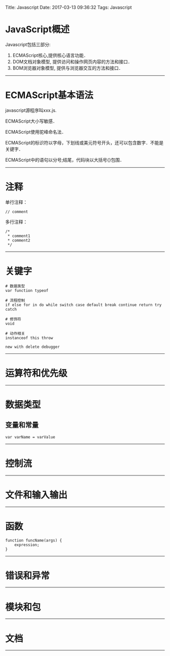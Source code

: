 Title: Javascript
Date: 2017-03-13 09:36:32
Tags: Javascript



# JavaScript概述

Javascript包括三部分:

1. ECMAScript核心,提供核心语言功能．
2. DOM文档对象模型, 提供访问和操作网页内容的方法和接口．
3. BOM浏览器对象模型, 提供与浏览器交互的方法和接口．

***

# ECMAScript基本语法

javascript源程序叫xxx.js.

ECMAScript大小写敏感．

ECMAScript使用驼峰命名法．

ECMAScript的标识符以字母，下划线或美元符号开头，还可以包含数字．不能是关键字．

ECMAScript中的语句以分号;结尾，代码块以大括号{}包围．

***

# 注释

单行注释：

    // comment

多行注释：

    /*
     * comment1
     * comment2
     */

***

# 关键字

    # 数据类型
    var function typeof

    # 流程控制
    if else for in do while switch case default break continue return try catch

    # 修饰符
    void

    # 动作相关
    instanceof this throw

    new with delete debugger

***

# 运算符和优先级

***

# 数据类型

## 变量和常量

    var varName = varValue

***

# 控制流

***

# 文件和输入输出

***

# 函数

    function funcName(args) {
        expression;
    }

***

# 错误和异常

***

# 模块和包

***

# 文档

***

